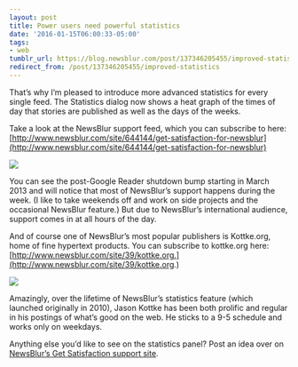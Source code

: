 ```yaml
---
layout: post
title: Power users need powerful statistics
date: '2016-01-15T06:00:33-05:00'
tags:
- web
tumblr_url: https://blog.newsblur.com/post/137346205455/improved-statistics
redirect_from: /post/137346205455/improved-statistics
---
```

That’s why I’m pleased to introduce more advanced statistics for every single feed. The Statistics dialog now shows a heat graph of the times of day that stories are published as well as the days of the weeks.

Take a look at the NewsBlur support feed, which you can subscribe to here: [http://www.newsblur.com/site/644144/get-satisfaction-for-newsblur](http://www.newsblur.com/site/644144/get-satisfaction-for-newsblur)

![](http://static.newsblur.com.s3.amazonaws.com/blog/stats_getsatisfaction.png)

You can see the post-Google Reader shutdown bump starting in March 2013 and will notice that most of NewsBlur’s support happens during the week. (I like to take weekends off and work on side projects and the occasional NewsBlur feature.) But due to NewsBlur’s international audience, support comes in at all hours of the day.

And of course one of NewsBlur’s most popular publishers is Kottke.org, home of fine hypertext products. You can subscribe to kottke.org here: [http://www.newsblur.com/site/39/kottke.org.](http://www.newsblur.com/site/39/kottke.org.)

![](http://static.newsblur.com.s3.amazonaws.com/blog/stats_kottke.png)

Amazingly, over the lifetime of NewsBlur’s statistics feature (which launched originally in 2010), Jason Kottke has been both prolific and regular in his postings of what’s good on the web. He sticks to a 9-5 schedule and works only on weekdays.

Anything else you’d like to see on the statistics panel? Post an idea over on [NewsBlur’s Get Satisfaction support site](http://getsatisfaction.com/newsblur).

